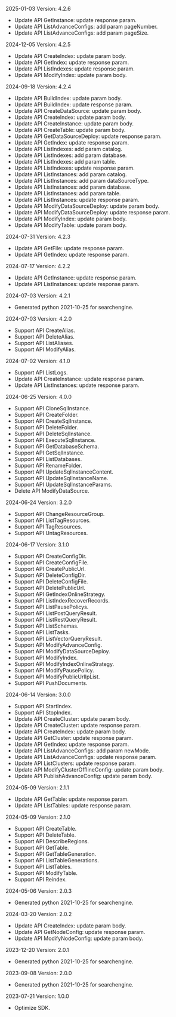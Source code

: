 2025-01-03 Version: 4.2.6
- Update API GetInstance: update response param.
- Update API ListAdvanceConfigs: add param pageNumber.
- Update API ListAdvanceConfigs: add param pageSize.


2024-12-05 Version: 4.2.5
- Update API CreateIndex: update param body.
- Update API GetIndex: update response param.
- Update API ListIndexes: update response param.
- Update API ModifyIndex: update param body.


2024-09-18 Version: 4.2.4
- Update API BuildIndex: update param body.
- Update API BuildIndex: update response param.
- Update API CreateDataSource: update param body.
- Update API CreateIndex: update param body.
- Update API CreateInstance: update param body.
- Update API CreateTable: update param body.
- Update API GetDataSourceDeploy: update response param.
- Update API GetIndex: update response param.
- Update API ListIndexes: add param catalog.
- Update API ListIndexes: add param database.
- Update API ListIndexes: add param table.
- Update API ListIndexes: update response param.
- Update API ListInstances: add param catalog.
- Update API ListInstances: add param dataSourceType.
- Update API ListInstances: add param database.
- Update API ListInstances: add param table.
- Update API ListInstances: update response param.
- Update API ModifyDataSourceDeploy: update param body.
- Update API ModifyDataSourceDeploy: update response param.
- Update API ModifyIndex: update param body.
- Update API ModifyTable: update param body.


2024-07-31 Version: 4.2.3
- Update API GetFile: update response param.
- Update API GetIndex: update response param.


2024-07-17 Version: 4.2.2
- Update API GetInstance: update response param.
- Update API ListInstances: update response param.


2024-07-03 Version: 4.2.1
- Generated python 2021-10-25 for searchengine.

2024-07-03 Version: 4.2.0
- Support API CreateAlias.
- Support API DeleteAlias.
- Support API ListAliases.
- Support API ModifyAlias.


2024-07-02 Version: 4.1.0
- Support API ListLogs.
- Update API CreateInstance: update response param.
- Update API ListInstances: update response param.


2024-06-25 Version: 4.0.0
- Support API CloneSqlInstance.
- Support API CreateFolder.
- Support API CreateSqlInstance.
- Support API DeleteFolder.
- Support API DeleteSqlInstance.
- Support API ExecuteSqlInstance.
- Support API GetDatabaseSchema.
- Support API GetSqlInstance.
- Support API ListDatabases.
- Support API RenameFolder.
- Support API UpdateSqlInstanceContent.
- Support API UpdateSqlInstanceName.
- Support API UpdateSqlInstanceParams.
- Delete API ModifyDataSource.


2024-06-24 Version: 3.2.0
- Support API ChangeResourceGroup.
- Support API ListTagResources.
- Support API TagResources.
- Support API UntagResources.


2024-06-17 Version: 3.1.0
- Support API CreateConfigDir.
- Support API CreateConfigFile.
- Support API CreatePublicUrl.
- Support API DeleteConfigDir.
- Support API DeleteConfigFile.
- Support API DeletePublicUrl.
- Support API GetIndexOnlineStrategy.
- Support API ListIndexRecoverRecords.
- Support API ListPausePolicys.
- Support API ListPostQueryResult.
- Support API ListRestQueryResult.
- Support API ListSchemas.
- Support API ListTasks.
- Support API ListVectorQueryResult.
- Support API ModifyAdvanceConfig.
- Support API ModifyDataSourceDeploy.
- Support API ModifyIndex.
- Support API ModifyIndexOnlineStrategy.
- Support API ModifyPausePolicy.
- Support API ModifyPublicUrlIpList.
- Support API PushDocuments.


2024-06-14 Version: 3.0.0
- Support API StartIndex.
- Support API StopIndex.
- Update API CreateCluster: update param body.
- Update API CreateCluster: update response param.
- Update API CreateIndex: update param body.
- Update API GetCluster: update response param.
- Update API GetIndex: update response param.
- Update API ListAdvanceConfigs: add param newMode.
- Update API ListAdvanceConfigs: update response param.
- Update API ListClusters: update response param.
- Update API ModifyClusterOfflineConfig: update param body.
- Update API PublishAdvanceConfig: update param body.


2024-05-09 Version: 2.1.1
- Update API GetTable: update response param.
- Update API ListTables: update response param.


2024-05-09 Version: 2.1.0
- Support API CreateTable.
- Support API DeleteTable.
- Support API DescribeRegions.
- Support API GetTable.
- Support API GetTableGeneration.
- Support API ListTableGenerations.
- Support API ListTables.
- Support API ModifyTable.
- Support API Reindex.


2024-05-06 Version: 2.0.3
- Generated python 2021-10-25 for searchengine.

2024-03-20 Version: 2.0.2
- Update API CreateIndex: update param body.
- Update API GetNodeConfig: update response param.
- Update API ModifyNodeConfig: update param body.


2023-12-20 Version: 2.0.1
- Generated python 2021-10-25 for searchengine.

2023-09-08 Version: 2.0.0
- Generated python 2021-10-25 for searchengine.

2023-07-21 Version: 1.0.0
- Optimize SDK.

